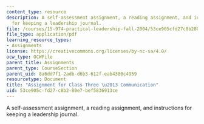 ```yaml
---
content_type: resource
description: A self-assessment assignment, a reading assignment, and instructions
  for keeping a leadership journal.
file: /courses/15-974-practical-leadership-fall-2004/53ce905cfd27c8b280e7bef5836913ce_2nd_assignmt.pdf
file_type: application/pdf
learning_resource_types:
- Assignments
license: https://creativecommons.org/licenses/by-nc-sa/4.0/
ocw_type: OCWFile
parent_title: Assignments
parent_type: CourseSection
parent_uid: 8a6dd7f1-2adb-d6b3-612f-eab4380c4959
resourcetype: Document
title: "Assignment for Class Three \u2013 Communication"
uid: 53ce905c-fd27-c8b2-80e7-bef5836913ce
---
```

A self-assessment assignment, a reading assignment, and instructions for keeping a leadership journal.